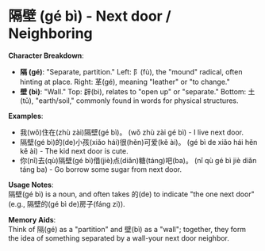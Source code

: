 # **隔壁 (gé bì) - Next door / Neighboring**

**Character Breakdown**:  
- **隔 (gé)**: "Separate, partition." Left: 阝(fù), the "mound" radical, often hinting at place. Right: 革(gé), meaning "leather" or "to change."  
- **壁 (bì)**: "Wall." Top: 辟(bì), relates to "open up" or "separate." Bottom: 土(tǔ), "earth/soil," commonly found in words for physical structures.

**Examples**:  
- 我(wǒ)住在(zhù zài)隔壁(gé bì)。 (wǒ zhù zài gé bì) - I live next door.  
- 隔壁(gé bì)的(de)小孩(xiǎo hái)很(hěn)可爱(kě ài)。 (gé bì de xiǎo hái hěn kě ài) - The kid next door is cute.  
- 你(nǐ)去(qù)隔壁(gé bì)借(jiè)点(diǎn)糖(táng)吧(ba)。 (nǐ qù gé bì jiè diǎn táng ba) - Go borrow some sugar from next door.

**Usage Notes**:  
隔壁(gé bì) is a noun, and often takes 的(de) to indicate "the one next door" (e.g., 隔壁的(gé bì de)房子(fáng zi)).

**Memory Aids**:  
Think of 隔(gé) as a "partition" and 壁(bì) as a "wall"; together, they form the idea of something separated by a wall-your next door neighbor.